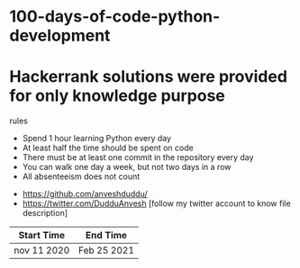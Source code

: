 # 100-days-of-code-python-development
<h1>Hackerrank solutions were provided for only knowledge purpose</h1>

rules

- Spend 1 hour learning Python every day 
- At least half the time should be spent on code
- There must be at least one commit in the repository every day
- You can walk one day a week, but not two days in a row
- All absenteeism does not count

* https://github.com/anveshduddu/
* https://twitter.com/DudduAnvesh [follow my twitter account to know file description]

Start Time  |  End Time
-----------|-----------
nov 11 2020|Feb 25 2021
